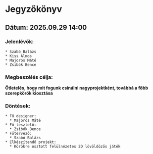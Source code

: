 # Jegyzőkönyv

## Dátum: 2025.09.29 14:00

### Jelenlévők:

    * Szabó Balázs
    * Kiss Álmos
    * Majoros Máté
    * Zsibók Bence

### Megbeszélés célja:

**Ötletelés, hogy mit fogunk csinálni nagyprojektként, továbbá a főbb szerepkörök kiosztása**

### Döntések:
    * Fő designer:
      * Majoros Máté
    * Fő tesztelő:
      * Zsibók Bence
    * Főtervező:
      * Szabó Balázs
    * Elkészítendő projekt:
      * Körökre osztott felülnézetes 2D lövöldözős játék

